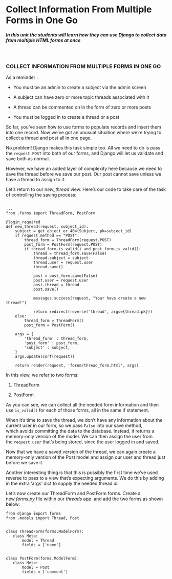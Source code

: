 Collect Information From Multiple Forms in One Go
=================================================

##### In this unit the students will learn how they can use Django to collect data from multiple HTML forms at once

 

### COLLECT INFORMATION FROM MULTIPLE FORMS IN ONE GO

As a reminder :

-   You must be an admin to create a subject via the admin screen

-   A subject can have zero or more topic threads associated with it

-   A thread can be commented on in the form of zero or more posts

-   You must be logged in to create a thread or a post

So far, you’ve seen how to use forms to populate records and insert them into
one record. Now we’ve got an unusual situation where we’re trying to collect a
thread and post all in one page.

No problem! Django makes this task simple too. All we need to do is pass
the `request.POST` into both of our forms, and Django will let us validate and
save both as normal.

However, we have an added layer of complexity here because we need to save the
thread before we save our post. Our post cannot save unless we have a thread to
assign to it.

Let’s return to our *new_thread* view. Here’s our code to take care of the task
of controlling the saving process:  

~~~~~~~~~~~~~~~~~~~~~~~~~~~~~~~~~~~~~~~~~~~~~~~~~~~~~~~~~~~~~~~~~~~~~~~~~~~~~~~~
 
...
from .forms import ThreadForm, PostForm
 
@login_required
def new_thread(request, subject_id):
    subject = get_object_or_404(Subject, pk=subject_id)
    if request.method == "POST":
        thread_form = ThreadForm(request.POST)
        post_form = PostForm(request.POST)
        if thread_form.is_valid() and post_form.is_valid():
            thread = thread_form.save(False)
            thread.subject = subject
            thread.user = request.user
            thread.save()
 
            post = post_form.save(False)
            post.user = request.user
            post.thread = thread
            post.save()
 
            messages.success(request, "Your have create a new thread!")
 
            return redirect(reverse('thread', args={thread.pk}))
    else:
        thread_form = ThreadForm()
        post_form = PostForm()
 
    args = {
        'thread_form' : thread_form,
        'post_form' : post_form,
        'subject' : subject,
    }
    args.update(csrf(request))
 
    return render(request, 'forum/thread_form.html', args)
~~~~~~~~~~~~~~~~~~~~~~~~~~~~~~~~~~~~~~~~~~~~~~~~~~~~~~~~~~~~~~~~~~~~~~~~~~~~~~~~

In this view, we refer to two forms:

1.  ThreadForm

2.  PostForm

As you can see, we can collect all the needed form information and then
use `is_valid()` for each of those forms, all in the same if statement.

When it’s time to save the thread, we don’t have any information about the
current user in our form, so we pass `False` into our save method, which avoids
committing the data to the database. Instead, it returns a memory-only version
of the model. We can then assign the user from the `request.user` that’s being
stored, since the user logged in and saved.

Now that we have a saved version of the thread, we can again create a
memory-only version of the Post model and assign our user and thread just before
we save it.

Another interesting thing is that this is possibly the first time we’ve used
reverse to pass to a view that’s expecting arguments. We do this by adding in
the extra ‘args’ dict to supply the needed thread id.

Let’s now create our ThreadForm and PostForm forms. Create a new *forms.py* file
within our *threads* app  and add the two forms as shown below:

~~~~~~~~~~~~~~~~~~~~~~~~~~~~~~~~~~~~~~~~~~~~~~~~~~~~~~~~~~~~~~~~~~~~~~~~~~~~~~~~
from django import forms
from .models import Thread, Post
 
 
class ThreadForm(forms.ModelForm):
   class Meta:
       model = Thread
       fields = ['name']
 
 
class PostForm(forms.ModelForm):
   class Meta:
       model = Post
       fields = ['comment']
~~~~~~~~~~~~~~~~~~~~~~~~~~~~~~~~~~~~~~~~~~~~~~~~~~~~~~~~~~~~~~~~~~~~~~~~~~~~~~~~
